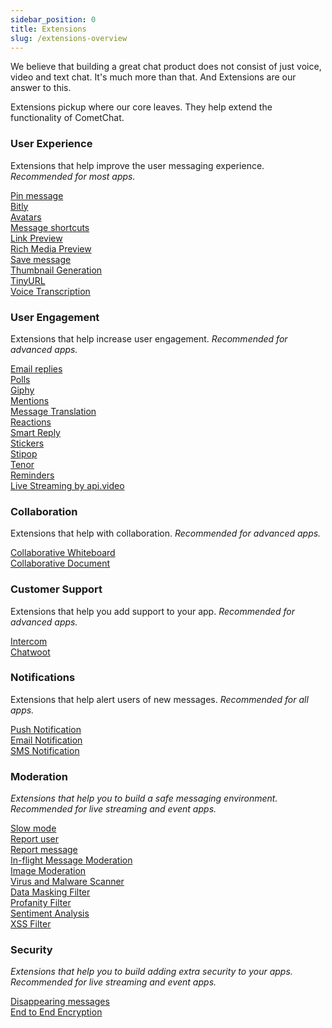```yaml
---
sidebar_position: 0
title: Extensions
slug: /extensions-overview
---
```


We believe that building a great chat product does not consist of just voice, video and text chat. It's much more than that. And Extensions are our answer to this.

Extensions pickup where our core leaves. They help extend the functionality of CometChat.

### User Experience

Extensions that help improve the user messaging experience.
_Recommended for most apps._

[Pin message](/extensions/pin-message) <br />
[Bitly](/extensions/bitly) <br />
[Avatars](/extensions/avatars) <br />
[Message shortcuts](/extensions/message-shortcuts) <br />
[Link Preview](/extensions/link-preview) <br />
[Rich Media Preview](/extensions/rich-media-preview) <br />
[Save message](/extensions/save-message) <br />
[Thumbnail Generation](/extensions/thumbnail-generation) <br />
[TinyURL](/extensions/tinyurl) <br />
[Voice Transcription](/extensions/voice-transcription) <br />

### User Engagement

Extensions that help increase user engagement.
_Recommended for advanced apps._

[Email replies](/extensions/email-replies) <br />
[Polls](/extensions/polls) <br />
[Giphy](/extensions/giphy) <br />
[Mentions](/extensions/mentions) <br />
[Message Translation](/extensions/message-translation) <br />
[Reactions](/extensions/reactions) <br />
[Smart Reply](/extensions/smart-replies) <br />
[Stickers](/extensions/stickers) <br />
[Stipop](/extensions/stickers-stipop) <br />
[Tenor](/extensions/tenor) <br />
[Reminders](/extensions/reminders) <br />
[Live Streaming by api.video](/extensions/video-broadcasting) <br />

### Collaboration

Extensions that help with collaboration.
_Recommended for advanced apps._

[Collaborative Whiteboard](/extensions/collaborative-whiteboard) <br />
[Collaborative Document](/extensions/collaborative-document) <br />

### Customer Support

Extensions that help you add support to your app.
_Recommended for advanced apps._

[Intercom](/extensions/intercom) <br />
[Chatwoot](/extensions/chatwoot) <br />

### Notifications

Extensions that help alert users of new messages.
_Recommended for all apps._

[Push Notification](/notifications/web-push-notifications) <br />
[Email Notification](/notifications/email-notification-extension) <br />
[SMS Notification](/notifications/sms-notification-extension)

### Moderation

_Extensions that help you to build a safe messaging environment._
_Recommended for live streaming and event apps._

[Slow mode](/moderation/slow-mode) <br />
[Report user](/moderation/report-user) <br />
[Report message](/moderation/report-message) <br />
[In-flight Message Moderation](/moderation/in-flight-message-moderation) <br />
[Image Moderation](/moderation/image-moderation) <br />
[Virus and Malware Scanner](/moderation/virus-malware-scanner) <br />
[Data Masking Filter](/moderation/data-masking-filter) <br />
[Profanity Filter](/moderation/profanity-filter) <br />
[Sentiment Analysis](/moderation/sentiment-analysis) <br />
[XSS Filter](/moderation/xss-filter)

### Security

_Extensions that help you to build adding extra security to your apps._
_Recommended for live streaming and event apps._

[Disappearing messages](/extensions/disappearing-messages) <br />
[End to End Encryption](/extensions/end-to-end-encryption) <br />
